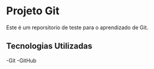 # Projeto Git
Este é um reporsitorio de teste para o aprendizado de Git.

## Tecnologias Utilizadas

-Git
-GitHub

